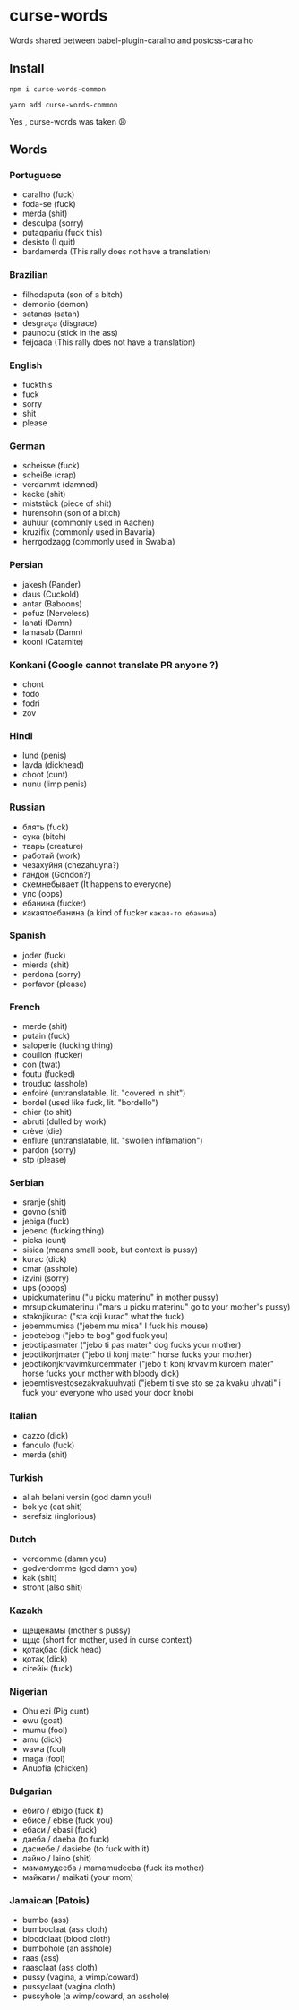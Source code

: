 # curse-words
Words shared between babel-plugin-caralho and postcss-caralho

## Install

```
npm i curse-words-common

yarn add curse-words-common
```

Yes , curse-words was taken 😩

## Words

### Portuguese
* caralho (fuck)
* foda-se (fuck)
* merda (shit)
* desculpa (sorry)
* putaqpariu (fuck this)
* desisto (I quit)
* bardamerda (This rally does not have a translation)

### Brazilian
* filhodaputa (son of a bitch)
* demonio (demon)
* satanas (satan)
* desgraça (disgrace)
* paunocu (stick in the ass)
* feijoada (This rally does not have a translation)

### English
* fuckthis
* fuck
* sorry
* shit
* please

### German
* scheisse (fuck)
* scheiße (crap)
* verdammt (damned)
* kacke (shit)
* miststück (piece of shit)
* hurensohn (son of a bitch)
* auhuur (commonly used in Aachen)
* kruzifix (commonly used in Bavaria)
* herrgodzagg (commonly used in Swabia)

### Persian
* jakesh (Pander)
* daus (Cuckold)
* antar (Baboons)
* pofuz (Nerveless)
* lanati (Damn)
* lamasab (Damn)
* kooni (Catamite)

### Konkani (Google cannot translate PR anyone ?)
* chont
* fodo
* fodri
* zov

### Hindi
* lund (penis)
* lavda (dickhead)
* choot (cunt)
* nunu (limp penis)

### Russian
* блять (fuck)
* сука (bitch)
* тварь (creature)
* работай (work)
* чезахуйня (chezahuyna?)
* гандон (Gondon?)
* скемнебывает (It happens to everyone)
* упс (oops)
* ебанина (fucker)
* какаятоебанина (a kind of fucker `какая-то ебанина`)

### Spanish
* joder (fuck)
* mierda (shit)
* perdona (sorry)
* porfavor (please)

### French
* merde (shit)
* putain (fuck)
* saloperie (fucking thing)
* couillon (fucker)
* con (twat)
* foutu (fucked)
* trouduc (asshole)
* enfoiré (untranslatable, lit. "covered in shit")
* bordel (used like fuck, lit. "bordello")
* chier (to shit)
* abruti (dulled by work)
* crève (die)
* enflure (untranslatable, lit. "swollen inflamation")
* pardon (sorry)
* stp (please)

### Serbian
* sranje (shit)
* govno (shit)
* jebiga (fuck)
* jebeno (fucking thing)
* picka (cunt)
* sisica (means small boob, but context is pussy)
* kurac (dick)
* cmar (asshole)
* izvini (sorry)
* ups (ooops)
* upickumaterinu ("u picku materinu" in mother pussy)
* mrsupickumaterinu ("mars u picku materinu" go to your mother's pussy)
* stakojikurac ("sta koji kurac" what the fuck)
* jebemmumisa ("jebem mu misa" I fuck his mouse)
* jebotebog ("jebo te bog" god fuck you)
* jebotipasmater ("jebo ti pas mater" dog fucks your mother)
* jebotikonjmater ("jebo ti konj mater" horse fucks your mother)
* jebotikonjkrvavimkurcemmater ("jebo ti konj krvavim kurcem mater" horse fucks your mother with bloody dick)
* jebemtisvestosezakvakuuhvati ("jebem ti sve sto se za kvaku uhvati" i fuck your everyone who used your door knob)

### Italian
* cazzo (dick)
* fanculo (fuck)
* merda (shit)

### Turkish
* allah belani versin (god damn you!)
* bok ye (eat shit)
* serefsiz (inglorious)

### Dutch
* verdomme (damn you)
* godverdomme (god damn you)
* kak (shit)
* stront (also shit)

### Kazakh
* щещенамы (mother's pussy)
* щщс (short for mother, used in curse context)
* қотақбас (dick head)
* қотақ (dick)
* сігейін (fuck)

### Nigerian
* Ohu ezi (Pig cunt)
* ewu (goat)
* mumu (fool)
* amu (dick)
* wawa (fool)
* maga (fool)
* Anuofia (chicken)

### Bulgarian
* ебиго / ebigo (fuck it)
* ебисе / ebise (fuck you)
* ебаси / ebasi (fuck)
* даеба / daeba (to fuck)
* дасиебе / dasiebe (to fuck with it)
* лайно / laino (shit)
* мамамудееба / mamamudeeba (fuck its mother)
* майкати / maikati (your mom)

### Jamaican (Patois)
* bumbo (ass)
* bumboclaat (ass cloth)
* bloodclaat (blood cloth)
* bumbohole (an asshole)
* raas (ass)
* raasclaat (ass cloth)
* pussy (vagina, a wimp/coward)
* pussyclaat (vagina cloth)
* pussyhole (a wimp/coward, an asshole)
